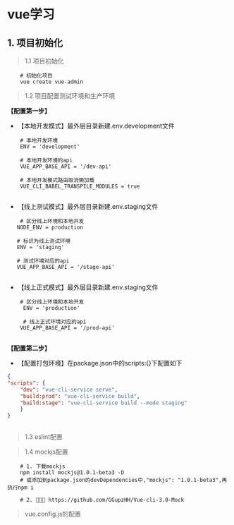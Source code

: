 # vue学习

## 1. 项目初始化

> 1.1 项目初始化

```text
    # 初始化项目
    vue create vue-admin
```

> 1.2 项目配置测试环境和生产环境

**【配置第一步】**

+   【本地开发模式】最外层目录新建.env.development文件

```text
    # 本地开发环境
    ENV = 'development'
    
    # 本地开发环境的api
    VUE_APP_BASE_API = '/dev-api'
    
    # 本地开发模式路由取消懒加载
    VUE_CLI_BABEL_TRANSPILE_MODULES = true
    
```


+   【线上测试模式】最外层目录新建.env.staging文件

```text
    # 区分线上环境和本地开发
   NODE_ENV = production
   
   # 标识为线上测试环境
   ENV = 'staging'
   
   # 测试环境对应的api
   VUE_APP_BASE_API = '/stage-api'
    
```

+   【线上正式模式】最外层目录新建.env.staging文件

```text
    # 区分线上环境和本地开发
     ENV = 'production'
  
     # 线上正式环境对应的api
    VUE_APP_BASE_API = '/prod-api'
    
```

**【配置第二步】**

+   【配置打包环境】在package.json中的scripts:{}下配置如下

```json
{
"scripts": {
    "dev": "vue-cli-service serve",
    "build:prod": "vue-cli-service build",
    "build:stage": "vue-cli-service build --mode staging"
    }
}
    
```

> 1.3 eslint配置

> 1.4 mockjs配置

```text
    # 1. 下载mockjs
    npm install mockjs@1.0.1-beta3 -D
    # 或添加到package.json的devDependencies中,"mockjs": "1.0.1-beta3",再执行npm i
    
    # 2. 🏃🏃🏃 https://github.com/GGupzHH/Vue-cli-3.0-Mock 
```

> vue.config.js的配置
